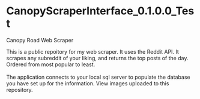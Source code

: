 # CanopyScraperInterface_0.1.0.0_Test
Canopy Road Web Scraper

This is a public repoitory for my web scraper. It uses the Reddit API. It scrapes any subreddit of your liking, and returns the top posts of the day. Ordered from most popular to least. <br><br>
The application connects to your local sql server to populate the database you have set up for the information. View images uploaded to this repository.
